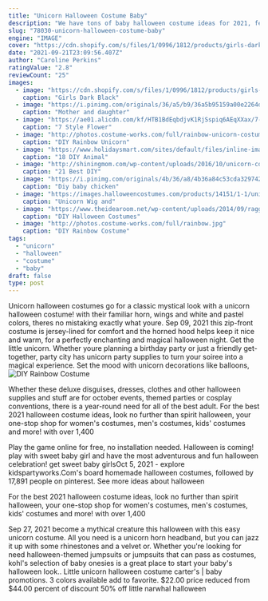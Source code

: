 ```yaml
---
title: "Unicorn Halloween Costume Baby"
description: "We have tons of baby halloween costume ideas for 2021, featuring popular childrens characters like tinkerbell, horton hears a who and the cat in the hat. Theres nothing cuter than a tiny tot"
slug: "78030-unicorn-halloween-costume-baby"
engine: "IMAGE"
cover: "https://cdn.shopify.com/s/files/1/0996/1812/products/girls-dark-black-unicorn-halloween-tutu-costume-20-39-99-40-59-10y12y-2t3t-4t5y-mia-belle-baby_433_620x.jpg?v=1597096369"
date: "2021-09-21T23:09:56.407Z"
author: "Caroline Perkins"
ratingValue: "2.8"
reviewCount: "25"
images:
  - image: "https://cdn.shopify.com/s/files/1/0996/1812/products/girls-dark-black-unicorn-halloween-tutu-costume-20-39-99-40-59-10y12y-2t3t-4t5y-mia-belle-baby_433_620x.jpg?v=1597096369"
    caption: "Girls Dark Black"
  - image: "https://i.pinimg.com/originals/36/a5/b9/36a5b95159a00e2264d18ee2eddff39e.jpg"
    caption: "Mother and daughter"
  - image: "https://ae01.alicdn.com/kf/HTB1BdEqbdjvK1RjSspiq6AEqXXax/7-Style-Flower-Girls-Unicorn-Tutu-Dress-With-Headband-Fancy-Girl-Party-Dress-Rainbow-Tulle-Princess.jpg"
    caption: "7 Style Flower"
  - image: "http://photos.costume-works.com/full/rainbow-unicorn-costume.jpg"
    caption: "DIY Rainbow Unicorn"
  - image: "https://www.holidaysmart.com/sites/default/files/inline-images/simple-shark-costume-1-001.jpg"
    caption: "18 DIY Animal"
  - image: "http://shiningmom.com/wp-content/uploads/2016/10/unicorn-costume-.jpg"
    caption: "21 Best DIY"
  - image: "https://i.pinimg.com/originals/4b/36/a8/4b36a84c53cda329742b33cc56e27857.jpg"
    caption: "Diy baby chicken"
  - image: "https://images.halloweencostumes.com/products/14151/1-1/unicorn-wig-and-tail.jpg"
    caption: "Unicorn Wig and"
  - image: "https://www.theidearoom.net/wp-content/uploads/2014/09/raggedy-anne-costume.jpg"
    caption: "DIY Halloween Costumes"
  - image: "http://photos.costume-works.com/full/rainbow.jpg"
    caption: "DIY Rainbow Costume"
tags:
  - "unicorn"
  - "halloween"
  - "costume"
  - "baby"
draft: false
type: post
---
```


Unicorn halloween costumes go for a classic mystical look with a unicorn halloween costume! with their familiar horn, wings and white and pastel colors, theres no mistaking exactly what youre. Sep 09, 2021 this zip-front costume is jersey-lined for comfort and the horned hood helps keep it nice and warm, for a perfectly enchanting and magical halloween night. Get the little unicorn. Whether youre planning a birthday party or just a friendly get-together, party city has unicorn party supplies to turn your soiree into a magical experience. Set the mood with unicorn decorations like balloons,
![DIY Rainbow Costume](http://photos.costume-works.com/full/rainbow.jpg "DIY Rainbow Costume")

Whether these deluxe disguises, dresses, clothes and other halloween supplies and stuff are for october events, themed parties or cosplay conventions, there is a year-round need for all of the best adult. For the best 2021 halloween costume ideas, look no further than spirit halloween, your one-stop shop for women&#39;s costumes, men&#39;s costumes, kids&#39; costumes and more! with over 1,400
<!--inArticleAds-->

<!--galleryOne-->

Play the game online for free, no installation needed. Halloween is coming! play with sweet baby girl and have the most adventurous and fun halloween celebration! get sweet baby girlsOct 5, 2021 - explore kidspartyworks.Com's board homemade halloween costumes, followed by 17,891 people on pinterest. See more ideas about halloween
<!--inArticleAds-->

<!--galleryTwo-->

For the best 2021 halloween costume ideas, look no further than spirit halloween, your one-stop shop for women's costumes, men's costumes, kids' costumes and more! with over 1,400
<!--galleryThree-->

Sep 27, 2021 become a mythical creature this halloween with this easy unicorn costume. All you need is a unicorn horn headband, but you can jazz it up with some rhinestones and a velvet or. Whether you're looking for need halloween-themed jumpsuits or jumpsuits that can pass as costumes, kohl's selection of baby onesies is a great place to start your baby's halloween look.. Little unicorn halloween costume carter's | baby promotions. 3 colors available add to favorite. $22.00 price reduced from $44.00 percent of discount 50% off little narwhal halloween